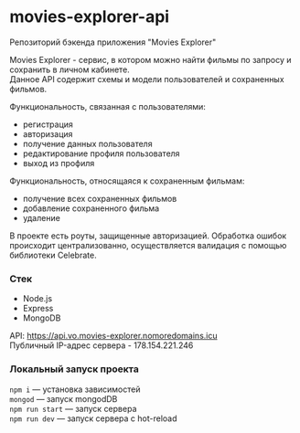 # movies-explorer-api
Репозиторий бэкенда приложения "Movies Explorer"  

Movies Explorer - сервис, в котором можно найти фильмы по запросу и сохранить в личном кабинете.  
Данное API содержит схемы и модели пользователей и сохраненных фильмов.  
  
Функциональность, связанная с пользователями:
* регистрация
* авторизация
* получение данных пользователя
* редактирование профиля пользователя
* выход из профиля
  
Функциональность, относящаяся к сохраненным фильмам:
* получение всех сохраненных фильмов
* добавление сохраненного фильма
* удаление
  
В проекте есть роуты, защищенные авторизацией. Обработка ошибок происходит централизованно, осуществляется валидация с помощью библиотеки Celebrate.  


### Стек

* Node.js
* Express
* MongoDB


API: https://api.vo.movies-explorer.nomoredomains.icu  
Публичный IP-адрес сервера - 178.154.221.246  

### Локальный запуск проекта

`npm i` — установка зависимостей  
`mongod` — запуск mongodDB  
`npm run start` — запуск сервера  
`npm run dev` — запуск сервера с hot-reload  
